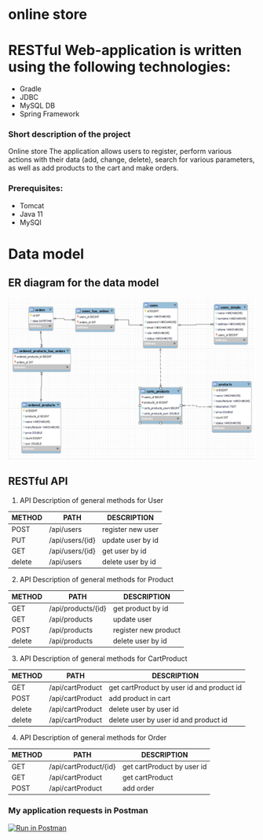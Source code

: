 # online store
# RESTful Web-application is written using the following technologies: 
  - Gradle 
  - JDBC 
  - MySQL DB 
  - Spring Framework
### Short description of the project
Online store
The application allows users to register, perform various actions with their data (add, change, delete), search for various parameters, as well as add products to the cart and make orders.

### Prerequisites:
- Tomcat
- Java 11
- MySQl

# Data model
## ER diagram for the data model
![](src/main/resources/bd/scrin_online_store_madel.png)

## RESTful API

1. API Description of general methods for User

METHOD | PATH | DESCRIPTION
------------|-----|------------
POST | /api/users| register new user
PUT | /api/users/{id}| update user by id
GET | /api/users/{id}| get user by id
delete | /api/users| delete user by id 

2. API Description of general methods for Product

METHOD | PATH | DESCRIPTION
------------|-----|------------
GET | /api/products/{id} | get product by id
GET | /api/products| update user 
POST | /api/products| register new product
delete | /api/products| delete user by id

3. API Description of general methods for CartProduct

METHOD | PATH | DESCRIPTION
------------|-----|------------
GET | /api/cartProduct| get cartProduct by user id and product id
POST | /api/cartProduct| add product in cart
delete | /api/cartProduct| delete user by user id
delete | /api/cartProduct| delete user by user id and product id

4. API Description of general methods for Order

METHOD | PATH | DESCRIPTION
------------|-----|------------
GET | /api/cartProduct/{id}| get cartProduct by user id 
GET | /api/cartProduct| get cartProduct
POST | /api/cartProduct| add order 

### My application requests in Postman
[![Run in Postman](https://run.pstmn.io/button.svg)](https://app.getpostman.com/run-collection/545be61e70a070bfa0c1?action=collection%2Fimport)